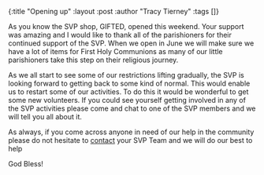 {:title "Opening up"
 :layout :post
 :author "Tracy Tierney"
 :tags []}

As you know the SVP shop, GIFTED, opened this weekend. Your support was amazing and I would like to thank all of the parishioners for their continued support of the SVP. When we open in June we will make sure we have a lot of items for First Holy Communions as many of our little parishioners take this step on their religious journey.

As we all start to see some of our restrictions lifting gradually, the SVP is looking forward to getting back to some kind of normal. This would enable us to restart some of our activities.  To do this it would be wonderful to get some new volunteers. If you could see yourself getting involved in any of the SVP activities please come and chat to one of the SVP members and we will tell you all about it.

As always, if you come across anyone in need of our help in the community please do not hesitate to [contact](../../pages-output/contact/) your SVP Team and we will do our best to help

God Bless!

